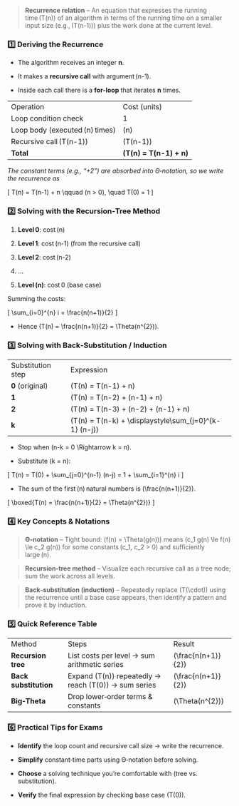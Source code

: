 > **Recurrence relation** – An equation that expresses the running time (T(n)) of an algorithm in terms of the running time on a smaller input size (e.g., (T(n-1))) plus the work done at the current level.

### **1️⃣ Deriving the Recurrence**

- The algorithm receives an integer **n**.
    
- It makes a **recursive call** with argument (n-1).
    
- Inside each call there is a **for‑loop** that iterates **n** times.
    

|   |   |
|---|---|
|Operation|Cost (units)|
|Loop condition check|1|
|Loop body (executed (n) times)|(n)|
|Recursive call (T(n-1))|(T(n-1))|
|**Total**|**(T(n) = T(n-1) + n)**|

_The constant terms (e.g., “+2”) are absorbed into Θ‑notation, so we write the recurrence as_

[ T(n) = T(n-1) + n \qquad (n > 0), \quad T(0) = 1 ]

### **2️⃣ Solving with the** **Recursion‑Tree** **Method**

1. **Level 0**: cost (n)
    
2. **Level 1**: cost (n-1) (from the recursive call)
    
3. **Level 2**: cost (n-2)
    
4. …
    
5. **Level (n)**: cost 0 (base case)
    

Summing the costs:

[ \sum_{i=0}^{n} i = \frac{n(n+1)}{2} ]

- Hence (T(n) = \frac{n(n+1)}{2} = \Theta(n^{2})).
    

### **3️⃣ Solving with** **Back‑Substitution / Induction**

|   |   |
|---|---|
|Substitution step|Expression|
|**0** (original)|(T(n) = T(n-1) + n)|
|**1**|(T(n) = T(n-2) + (n-1) + n)|
|**2**|(T(n) = T(n-3) + (n-2) + (n-1) + n)|
|**k**|(T(n) = T(n-k) + \displaystyle\sum_{j=0}^{k-1} (n-j))|

- Stop when (n-k = 0 \Rightarrow k = n).
    
- Substitute (k = n):
    

[ T(n) = T(0) + \sum_{j=0}^{n-1} (n-j) = 1 + \sum_{i=1}^{n} i ]

- The sum of the first (n) natural numbers is (\frac{n(n+1)}{2}).
    

[ \boxed{T(n) = \frac{n(n+1)}{2} = \Theta(n^{2})} ]

### **4️⃣ Key Concepts & Notations**

> **Θ‑notation** – Tight bound: (f(n) = \Theta(g(n))) means (c_1 g(n) \le f(n) \le c_2 g(n)) for some constants (c_1, c_2 > 0) and sufficiently large (n).

> **Recursion‑tree method** – Visualize each recursive call as a tree node; sum the work across all levels.

> **Back‑substitution (induction)** – Repeatedly replace (T(\cdot)) using the recurrence until a base case appears, then identify a pattern and prove it by induction.

### **5️⃣ Quick Reference Table**

|   |   |   |
|---|---|---|
|Method|Steps|Result|
|**Recursion tree**|List costs per level → sum arithmetic series|(\frac{n(n+1)}{2})|
|**Back substitution**|Expand (T(n)) repeatedly → reach (T(0)) → sum series|(\frac{n(n+1)}{2})|
|**Big‑Theta**|Drop lower‑order terms & constants|(\Theta(n^{2}))|

### **6️⃣ Practical Tips for Exams**

- **Identify** the loop count and recursive call size → write the recurrence.
    
- **Simplify** constant‑time parts using Θ‑notation before solving.
    
- **Choose** a solving technique you’re comfortable with (tree vs. substitution).
    
- **Verify** the final expression by checking base case (T(0)).